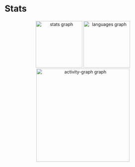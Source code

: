 <h1 align="left">Stats</h1>

###

<div align="center">
  <img src="https://github-readme-stats.vercel.app/api?username=lleandrogon&hide_title=false&hide_rank=false&show_icons=true&include_all_commits=true&count_private=true&disable_animations=false&theme=chartreuse-dark&locale=en&hide_border=false&order=1" height="150" alt="stats graph"  />
  <img src="https://github-readme-stats.vercel.app/api/top-langs?username=lleandrogon&locale=en&hide_title=false&layout=compact&card_width=320&langs_count=5&theme=chartreuse-dark&hide_border=false&order=2" height="150" alt="languages graph"  />
  <img src="https://github-readme-activity-graph.vercel.app/graph?username=lleandrogon&radius=16&theme=chartreuse-dark&area=true&order=5" height="300" alt="activity-graph graph"  />
</div>

###
